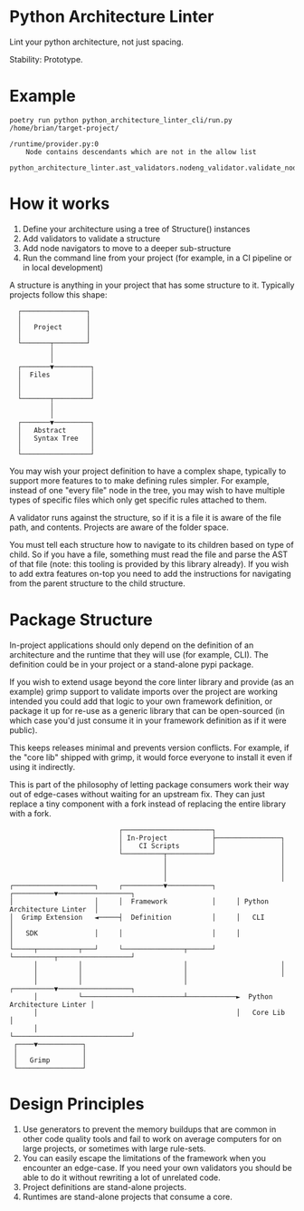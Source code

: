 # Python Architecture Linter

Lint your python architecture, not just spacing.

Stability: Prototype.

# Example

```
poetry run python python_architecture_linter_cli/run.py /home/brian/target-project/

/runtime/provider.py:0  
    Node contains descendants which are not in the allow list  
    python_architecture_linter.ast_validators.nodeng_validator.validate_node_descendants_allow_list
```

# How it works

1. Define your architecture using a tree of Structure() instances
1. Add validators to validate a structure
1. Add node navigators to move to a deeper sub-structure
1. Run the command line from your project (for example, in a CI pipeline or in
   local development)


A structure is anything in your project that has some structure to it.
Typically projects follow this shape:

```
  ┌────────────────┐
  │                │
  │   Project      │
  │                │
  └───────┬────────┘
          │
          │
  ┌───────▼─────────┐
  │  Files          │
  │                 │
  │                 │
  └───────┬─────────┘
          │
          │
  ┌───────▼─────────┐
  │   Abstract      │
  │   Syntax Tree   │
  │                 │
  └─────────────────┘
```

You may wish your project definition to have a complex shape, typically to
support more features to to make defining rules simpler.  For example, instead
of one "every file" node in the tree, you may wish to have multiple types of
specific files which only get specific rules attached to them.

A validator runs against the structure, so if it is a file it is aware of the
file path, and contents. Projects are aware of the folder space. 

You must tell each structure how to navigate to its children based on type of
child. So if you have a file, something must read the file and parse the AST of
that file (note: this tooling is provided by this library already). If you wish
to add extra features on-top you need to add the instructions for
navigating from the parent structure to the child structure. 


# Package Structure
In-project applications should only depend on the definition of an architecture
and the runtime that they will use (for example, CLI). The definition could be
in your project or a stand-alone pypi package.

If you wish to extend usage beyond the core linter library and provide (as an
example) grimp support to validate imports over the project are working
intended you could add that logic to your own framework definition, or package
it up for re-use as a generic library that can be open-sourced (in which case
you'd just consume it in your framework definition as if it were public).

This keeps releases minimal and prevents version conflicts. For example, if the
"core lib" shipped with grimp, it would force everyone to install it even if
using it indirectly. 

This is part of the philosophy of letting package consumers work their way out
of edge-cases without waiting for an upstream fix. They can just replace a tiny
component with a fork instead of replacing the entire library with a fork.

```
                           ┌──────────────────────┐
                           │ In-Project           ├────────────────┐
                           │    CI Scripts        │                │
                           └──────────┬───────────┘                │
                                      │                            │
                                      │                            │
                                      │                            │
┌────────────────────┐     ┌──────────▼───────────┐     ┌──────────▼──────────────────┐
│                    │     │  Framework           │     │ Python Architecture Linter  │
│  Grimp Extension   ◄─────┤  Definition          │     │   CLI                       │
│   SDK              │     │                      │     │                             │
└─────┬──────────┬───┘     └───────────────┬──────┘     └──────────┬──────────────────┘
      │          │                         │                       │
      │          │                         │                       │
      │          │                         │            ┌──────────▼──────────────────┐
      │          └─────────────────────────┴────────────►  Python Architecture Linter │
      │                                                 │   Core Lib                  │
      │                                                 └─────────────────────────────┘
 ┌────▼───────────┐
 │                │
 │   Grimp        │
 └────────────────┘
```





# Design Principles
1. Use generators to prevent the memory buildups that are common in other code
   quality tools and fail to work on average computers for on large projects,
or sometimes with large rule-sets.
2. You can easily escape the limitations of the framework when you encounter an
   edge-case. If you need your own validators you should be able to do it
without rewriting a lot of unrelated code.
3. Project definitions are stand-alone projects.
4. Runtimes are stand-alone projects that consume a core.
